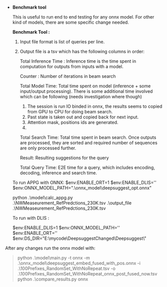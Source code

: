 - **Benchmark tool**

  This is useful to run end to end testing for any onnx model. For other kind of models, there are some specific change needed.

  **Benchmark Tool :**

  1. Input file format is list of queries per line.

  2. Output file is a tsv which has the following columns in order:

     Total Inference Time : Inference time is the time spent in computation for outputs from inputs with a model.

     Counter : Number of iterations in beam search

     Total Model Time: Total time spent on model (inference + some input/output processing). There is some additional time involved which can be following (needs investigation where though)

     1. The session is run IO binded in onnx, the results seems to copied from GPU to CPU for doing beam search. 
     2. Past state is taken out and copied back for next input. 
     3. Attention mask, positions ids are generated.
     4. 

     Total Search Time: Total time spent in beam search. Once outputs are processed, they are sorted and required number of sequences are only processed further.

     Result: Resulting suggestions for the query

     Total Query Time: E2E time for a query, which includes encoding, decoding, inference and search time.

     

  To run APPG with ONNX:
  $env:ENABLE_ORT=1
  $env:ENABLE_DLIS=''
  $env:ONNX_MODEL_PATH=".\\onnx_model\\deepsuggest_opt.onnx"

  python .\model\calc_appg.py .\NWMeaseurement_RefPredctions_230K.tsv .\output_file .\NWMeaseurement_RefPredctions_230K.tsv

  To run with DLIS :

  $env:ENABLE_DLIS=1
  $env:ONNX_MODEL_PATH=''
  $env:ENABLE_ORT=''
  $env:DS_DIR="E:\\mycode\\DeepsuggestChanged\\Deepsuggest\\"


After any changes run the onnx model with:

>python .\model\main.py -t onnx -m .\onnx_model\deepsuggest_embed_fused_with_pos.onnx -i .\100Prefixes_RandomSet_WithNoRepeat.tsv -o .\100Prefixes_RandomSet_WithNoRepeat_onnx_post_fused_now.tsv
>python .\compare_results.py onnx

  

  
